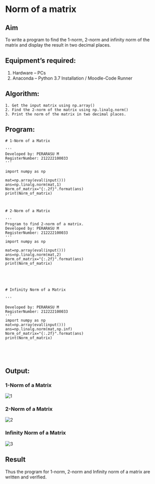 # Norm of a matrix
## Aim
To write a program to find the 1-norm, 2-norm and infinity norm of the matrix and display the result in two decimal places.
## Equipment’s required:
1.	Hardware – PCs
2.	Anaconda – Python 3.7 Installation / Moodle-Code Runner
## Algorithm:
	1. Get the input matrix using np.array()   
    2. Find the 2-norm of the matrix using np.linalg.norm()
	3. Print the norm of the matrix in two decimal places.
## Program:
```
# 1-Norm of a Matrix

'''
Developed by: PERARASU M
RegisterNumber: 212222100033
'''

import numpy as np

mat=np.array(eval(input()))
ans=np.linalg.norm(mat,1)
Norm_of_matrix="{:.2f}".format(ans)
print(Norm_of_matrix)



# 2-Norm of a Matrix

'''
Program to find 2-norm of a matrix.
Developed by: PERARASU M
RegisterNumber: 212222100033
'''
import numpy as np

mat=np.array(eval(input()))
ans=np.linalg.norm(mat,2)
Norm_of_matrix="{:.2f}".format(ans)
print(Norm_of_matrix)





# Infinity Norm of a Matrix

'''

Developed by: PERARASU M
RegisterNumber: 212222100033
'''
import numpy as np 
mat=np.array(eval(input()))
ans=np.linalg.norm(mat,np.inf)
Norm_of_matrix="{:.2f}".format(ans)
print(Norm_of_matrix)





```
## Output:
### 1-Norm of a Matrix

![1](https://user-images.githubusercontent.com/118348589/236612231-0fe77615-fce6-4974-9e90-61413745d2ce.png)


### 2-Norm of a Matrix

![2](https://user-images.githubusercontent.com/118348589/236612242-0332231d-6c03-4d15-8653-95b9004235af.png)


### Infinity Norm of a Matrix

![3](https://user-images.githubusercontent.com/118348589/236612252-4a4587c4-fb05-4fb9-bae0-b4cf7cdd4e1b.png)


## Result
Thus the program for 1-norm, 2-norm and Infinity norm of a matrix are written and verified.
